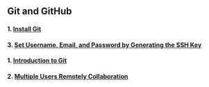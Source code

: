 ## Git and GitHub

#### 1. [Install Git](https://github.com/mrzResearchArena/Git-and-GitHub/blob/master/install.md)
#### 3. [Set Username, Email, and Password by Generating the SSH Key](https://github.com/mrzResearchArena/Git-and-GitHub/blob/master/SSH.md)
#### 1. [Introduction to Git](https://github.com/mrzResearchArena/Git-and-GitHub/blob/master/Introduction.md)
#### 2. [Multiple Users Remotely Collaboration](https://github.com/mrzResearchArena/Git-and-GitHub/blob/master/Multiple.md)

